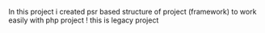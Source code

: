 In this project i created psr based structure of project (framework) to work easily with php project
! this is legacy project 
